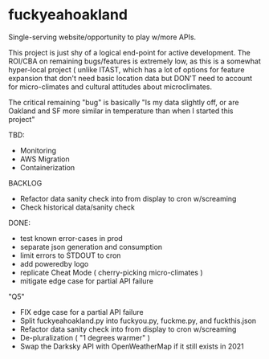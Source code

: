 fuckyeahoakland
===============
Single-serving website/opportunity to play w/more APIs.

This project is just shy of a logical end-point for active development. The ROI/CBA on remaining bugs/features is extremely low, as this is a somewhat hyper-local project ( unlike ITAST, which has a lot of options for feature expansion that don't need basic location data but DON'T need to account for micro-climates and cultural attitudes about microclimates.

The critical remaining "bug" is basically "Is my data slightly off, or are Oakland and SF more similar in temperature than when I started this project"

TBD:
- Monitoring
- AWS Migration
- Containerization

BACKLOG
- Refactor data sanity check into from display to cron w/screaming
- Check historical data/sanity check

DONE:
- test known error-cases in prod
- separate json generation and consumption
- limit errors to STDOUT to cron
- add poweredby logo
- replicate Cheat Mode ( cherry-picking micro-climates )
- mitigate edge case for partial API failure

"Q5"
- FIX edge case for a partial API failure
- Split fuckyeahoakland.py into fuckyou.py, fuckme.py, and fuckthis.json
- Refactor data sanity check into from display to cron w/screaming 
- De-pluralization ( "1 degrees warmer" ) 
- Swap the Darksky API with OpenWeatherMap if it still exists in 2021

